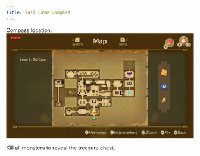 ```yaml
---
title: Tail Cave Compass
---
```

Compass location:
![Tail Cave Compass location](tail_cave_compass.jpeg)

Kill all monsters to reveal the treasure chest.
